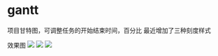# gantt

项目甘特图，可调整任务的开始结束时间，百分比
最近增加了三种刻度样式

效果图
![](https://raw.githubusercontent.com/lenxeon/gantt/master/screen/011.png)
![](https://raw.githubusercontent.com/lenxeon/gantt/master/screen/012.png)
![](https://raw.githubusercontent.com/lenxeon/gantt/master/screen/013.png)
